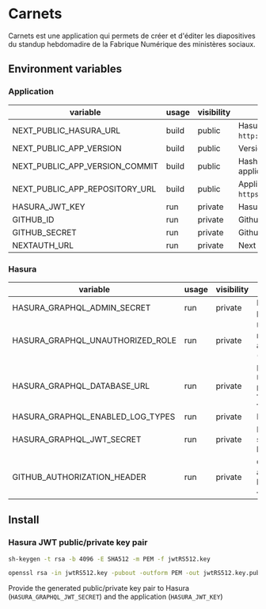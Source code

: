 # Carnets

Carnets est une application qui permets de créer et d'éditer les diapositives du standup hebdomadire de la Fabrique Numérique des ministères sociaux.

## Environment variables

### Application

| variable                       | usage | visibility | description                                                              |
|--------------------------------|-------|------------|--------------------------------------------------------------------------|
| NEXT_PUBLIC_HASURA_URL         | build | public     | Hasura API URL (eg: `http://localhost:8080/v1/graphql`)                  |
| NEXT_PUBLIC_APP_VERSION        | build | public     | Version of the application (eg: `1.4.2`)                                 |
| NEXT_PUBLIC_APP_VERSION_COMMIT | build | public     | Hash of the commit related to the application version                    |
| NEXT_PUBLIC_APP_REPOSITORY_URL | build | public     | Application repository URL (eg: `https://github.com/SocialGouv/carnets`) |
| HASURA_JWT_KEY                 | run   | private    | Hasura jwt signature private key                                         |
| GITHUB_ID                      | run   | private    | Github authentication ID                                                 |
| GITHUB_SECRET                  | run   | private    | Github authentication secret                                             |
| NEXTAUTH_URL                   | run   | private    | Next Auth base URL                                                       |

### Hasura

| variable                         | usage | visibility | description                                                                         |
|----------------------------------|-------|------------|-------------------------------------------------------------------------------------|
| HASURA_GRAPHQL_ADMIN_SECRET      | run   | private    | Hasura admin password                                                               |
| HASURA_GRAPHQL_UNAUTHORIZED_ROLE | run   | private    | Unauthenticated role allowed to access Hasura API (eg: `anonymous`)                 |
| HASURA_GRAPHQL_DATABASE_URL      | run   | private    | Postgres database URL (eg: `postgres://<user>:<password>@<host>:<port>/<database>`) |
| HASURA_GRAPHQL_ENABLED_LOG_TYPES | run   | private    | Hasura log types                                                                    |
| HASURA_GRAPHQL_JWT_SECRET        | run   | private    | Hasura jwt signature public key                                                     |
| GITHUB_AUTHORIZATION_HEADER      | run   | private    | Github API authentication header (eg: `bearer <github_key>`)                        |

## Install

### Hasura JWT public/private key pair

```bash
sh-keygen -t rsa -b 4096 -E SHA512 -m PEM -f jwtRS512.key
```
```bash
openssl rsa -in jwtRS512.key -pubout -outform PEM -out jwtRS512.key.pub
```

Provide the generated public/private key pair to Hasura (`HASURA_GRAPHQL_JWT_SECRET`) and the application (`HASURA_JWT_KEY`)
